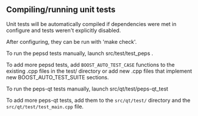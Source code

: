 Compiling/running unit tests
------------------------------------

Unit tests will be automatically compiled if dependencies were met in configure
and tests weren't explicitly disabled.

After configuring, they can be run with 'make check'.

To run the pepsd tests manually, launch src/test/test_peps .

To add more pepsd tests, add `BOOST_AUTO_TEST_CASE` functions to the existing
.cpp files in the test/ directory or add new .cpp files that
implement new BOOST_AUTO_TEST_SUITE sections.

To run the peps-qt tests manually, launch src/qt/test/peps-qt_test

To add more peps-qt tests, add them to the `src/qt/test/` directory and
the `src/qt/test/test_main.cpp` file.
